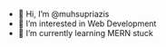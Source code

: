 - 👋 Hi, I’m @muhsupriazis
- 👀 I’m interested in Web Development
- 🌱 I’m currently learning MERN stuck

<!---
muhsupriazis/muhsupriazis is a ✨ special ✨ repository because its `README.md` (this file) appears on your GitHub profile.
You can click the Preview link to take a look at your changes.
--->
